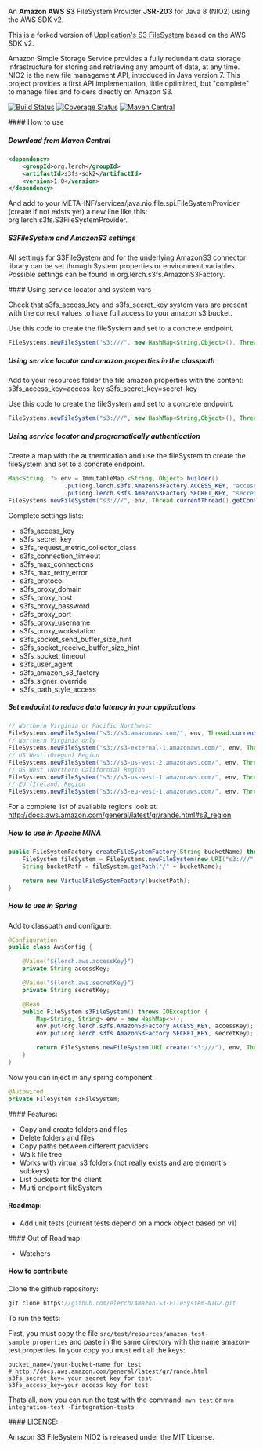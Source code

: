 An **Amazon AWS S3** FileSystem Provider **JSR-203** for Java 8 (NIO2) using the AWS SDK v2.

This is a forked version of [Upplication's S3 FileSystem](https://github.com/upplication/Amazon-S3-FileSystem-NIO2) based on the AWS SDK v2.

Amazon Simple Storage Service provides a fully redundant data storage infrastructure for storing and retrieving any amount of data, at any time.
NIO2 is the new file management API, introduced in Java version 7.
This project provides a first API implementation, little optimized, but "complete" to manage files and folders directly on Amazon S3.

[![Build Status](https://travis-ci.org/Lerch/Amazon-S3-FileSystem-NIO2.svg?branch=sdkv2)](https://travis-ci.org/Lerch/Amazon-S3-FileSystem-NIO2/builds) [![Coverage Status](https://coveralls.io/repos/Lerch/Amazon-S3-FileSystem-NIO2/badge.png?branch=sdkv2)](https://coveralls.io/r/Lerch/Amazon-S3-FileSystem-NIO2?branch=sdkv2) [![Maven Central](https://maven-badges.herokuapp.com/maven-central/org.lerch/s3fs/badge.svg)](https://maven-badges.herokuapp.com/maven-central/org.lerch/s3fs)

#### How to use

##### Download from Maven Central

```XML
<dependency>
	<groupId>org.lerch</groupId>
	<artifactId>s3fs-sdk2</artifactId>
	<version>1.0</version>
</dependency>
```


And add to your META-INF/services/java.nio.file.spi.FileSystemProvider (create if not exists yet) a new line like this: org.lerch.s3fs.S3FileSystemProvider.

##### S3FileSystem and AmazonS3 settings

All settings for S3FileSystem and for the underlying AmazonS3 connector library can be set through System properties or environment variables.
Possible settings can be found in org.lerch.s3fs.AmazonS3Factory.

#### Using service locator and system vars

Check that s3fs_access_key and s3fs_secret_key system vars are present with the correct values to have full access to your amazon s3 bucket.

Use this code to create the fileSystem and set to a concrete endpoint.

```java
FileSystems.newFileSystem("s3:///", new HashMap<String,Object>(), Thread.currentThread().getContextClassLoader());
```

##### Using service locator and amazon.properties in the classpath

Add to your resources folder the file amazon.properties with the content:
s3fs_access_key=access-key
s3fs_secret_key=secret-key

Use this code to create the fileSystem and set to a concrete endpoint.

```java
FileSystems.newFileSystem("s3:///", new HashMap<String,Object>(), Thread.currentThread().getContextClassLoader());
```

##### Using service locator and programatically authentication

Create a map with the authentication and use the fileSystem to create the fileSystem and set to a concrete endpoint.

```java
Map<String, ?> env = ImmutableMap.<String, Object> builder()
				.put(org.lerch.s3fs.AmazonS3Factory.ACCESS_KEY, "access key")
				.put(org.lerch.s3fs.AmazonS3Factory.SECRET_KEY, "secret key").build()
FileSystems.newFileSystem("s3:///", env, Thread.currentThread().getContextClassLoader());
```

Complete settings lists:

* s3fs_access_key
* s3fs_secret_key
* s3fs_request_metric_collector_class
* s3fs_connection_timeout
* s3fs_max_connections
* s3fs_max_retry_error
* s3fs_protocol
* s3fs_proxy_domain
* s3fs_proxy_host
* s3fs_proxy_password
* s3fs_proxy_port
* s3fs_proxy_username
* s3fs_proxy_workstation
* s3fs_socket_send_buffer_size_hint
* s3fs_socket_receive_buffer_size_hint
* s3fs_socket_timeout
* s3fs_user_agent
* s3fs_amazon_s3_factory
* s3fs_signer_override
* s3fs_path_style_access

##### Set endpoint to reduce data latency in your applications

```java
// Northern Virginia or Pacific Northwest
FileSystems.newFileSystem("s3://s3.amazonaws.com/", env, Thread.currentThread().getContextClassLoader());
// Northern Virginia only
FileSystems.newFileSystem("s3://s3-external-1.amazonaws.com/", env, Thread.currentThread().getContextClassLoader());
// US West (Oregon) Region
FileSystems.newFileSystem("s3://s3-us-west-2.amazonaws.com/", env, Thread.currentThread().getContextClassLoader());
// US West (Northern California) Region
FileSystems.newFileSystem("s3://s3-us-west-1.amazonaws.com/", env, Thread.currentThread().getContextClassLoader());
// EU (Ireland) Region
FileSystems.newFileSystem("s3://s3-eu-west-1.amazonaws.com/", env, Thread.currentThread().getContextClassLoader());
```

For a complete list of available regions look at: http://docs.aws.amazon.com/general/latest/gr/rande.html#s3_region

##### How to use in Apache MINA

```java
public FileSystemFactory createFileSystemFactory(String bucketName) throws IOException, URISyntaxException {
    FileSystem fileSystem = FileSystems.newFileSystem(new URI("s3:///"), env, Thread.currentThread().getContextClassLoader());
    String bucketPath = fileSystem.getPath("/" + bucketName);

    return new VirtualFileSystemFactory(bucketPath);
}
```

##### How to use in Spring

Add to classpath and configure:

```java
@Configuration
public class AwsConfig {

    @Value("${lerch.aws.accessKey}")
    private String accessKey;

    @Value("${lerch.aws.secretKey}")
    private String secretKey;

    @Bean
    public FileSystem s3FileSystem() throws IOException {
        Map<String, String> env = new HashMap<>();
        env.put(org.lerch.s3fs.AmazonS3Factory.ACCESS_KEY, accessKey);
        env.put(org.lerch.s3fs.AmazonS3Factory.SECRET_KEY, secretKey);

        return FileSystems.newFileSystem(URI.create("s3:///"), env, Thread.currentThread().getContextClassLoader());
    }
}
```

Now you can inject in any spring component:

```java
@Autowired
private FileSystem s3FileSystem;
```

#### Features:

* Copy and create folders and files
* Delete folders and files
* Copy paths between different providers
* Walk file tree
* Works with virtual s3 folders (not really exists and are element's subkeys)
* List buckets for the client
* Multi endpoint fileSystem

#### Roadmap:

* Add unit tests (current tests depend on a mock object based on v1)

#### Out of Roadmap:

* Watchers

#### How to contribute

Clone the github repository:

```java
git clone https://github.com/elerch/Amazon-S3-FileSystem-NIO2.git
```

To run the tests:

First, you must copy the file `src/test/resources/amazon-test-sample.properties` and paste in the same directory with the name amazon-test.properties. In your copy you must edit all the keys:

```
bucket_name=/your-bucket-name for test
# http://docs.aws.amazon.com/general/latest/gr/rande.html 
s3fs_secret_key= your secret key for test
s3fs_access_key=your access key for test
```

Thats all, now you can run the test with the command: `mvn test` or `mvn integration-test -Pintegration-tests`

#### LICENSE:

Amazon S3 FileSystem NIO2 is released under the MIT License.
